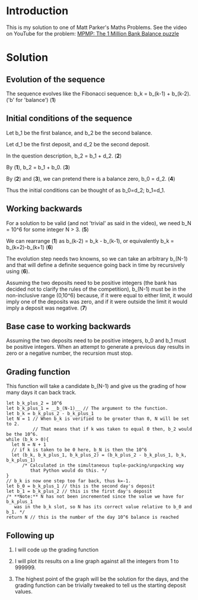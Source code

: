 # Introduction

This is my solution to one of Matt Parker's Maths Problems.
See the video on YouTube for the problem: [MPMP: The 1 Million Bank Balance puzzle](https://www.youtube.com/watch?v=ILrqPpLpwpE)

# Solution

## Evolution of the sequence

The sequence evolves like the Fibonacci sequence: b_k = b_(k-1) + b_(k-2). ('b' for 'balance') (**1**)


## Initial conditions of the sequence

Let b_1 be the first balance, and b_2 be the second balance. 

Let d_1 be the first deposit, and d_2 be the second deposit.

In the question description, b_2 = b_1 + d_2. (**2**) 

By (**1**), b_2 = b_1 + b_0. (**3**)

By (**2**) and (**3**), we can pretend there is a balance zero, b_0 = d_2. (**4**)

Thus the initial conditions can be thought of as b_0=d_2; b_1=d_1.


## Working backwards

For a solution to be valid (and not 'trivial' as said in the video), we need b_N = 10^6 for some integer N > 3. (**5**)

We can rearrange (**1**) as b_(k-2) = b_k - b_(k-1), or equivalently b_k = b_(k+2)-b_(k+1) (**6**)

The evolution step needs two knowns, so we can take an arbitrary b_(N-1) and that will define a definite sequence going back in time by recursively using (**6**).

Assuming the two deposits need to be positive integers (the bank has decided not to clarify the rules of the competition), b_(N-1) must be in the non-inclusive range (0,10^6) because, if it were equal to either limit, it would imply one of the deposits was zero, and if it were outside the limit it would imply a deposit was negative. (**7**)


## Base case to working backwards

Assuming the two deposits need to be positive integers, b_0 and b_1 must be positive integers. When an attempt to generate a previous day results in zero or a negative number, the recursion must stop.


## Grading function

This function will take a candidate b_(N-1) and give us the grading of how many days it can back track.

```
let b_k_plus_2 = 10^6
let b_k_plus_1 = __b_(N-1)__ // The argument to the function.
let b_k = b_k_plus_2 - b_k_plus_1
let N = 1 // When b_k is verified to be greater than 0, N will be set to 2. 
          // That means that if k was taken to equal 0 then, b_2 would be the 10^6.
while (b_k > 0){
  let N = N + 1
  // if k is taken to be 0 here, b_N is then the 10^6
  let (b_k, b_k_plus_1, b_k_plus_2) = (b_k_plus_2 - b_k_plus_1, b_k, b_k_plus_1) 
      /* Calculated in the simultaneous tuple-packing/unpacking way 
         that Python would do this. */
}
// b_k is now one step too far back, thus k=-1.
let b_0 = b_k_plus_1 // this is the second day's deposit
let b_1 = b_k_plus_2 // this is the first day's deposit
/* **Note:** N has not been incremented since the value we have for b_k_plus_1
   was in the b_k slot, so N has its correct value relative to b_0 and b_1. */
return N // this is the number of the day 10^6 balance is reached
```

## Following up

1. I will code up the grading function

2. I will plot its results on a line graph against all the integers from 1 to 999999.

3. The highest point of the graph will be the solution for the days, and the grading function can be trivially tweaked to tell us the starting deposit values.

